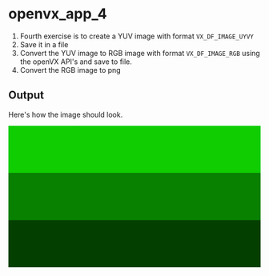 # openvx_app_4

1. Fourth exercise is to create a YUV image with format `VX_DF_IMAGE_UYVY` 
2. Save it in a file 
3. Convert the YUV image to RGB image with format `VX_DF_IMAGE_RGB` using the openVX API's and save to file. 
4. Convert the RGB image to png

## Output

Here's how the image should look.

![output_file](./image.rgb.png)